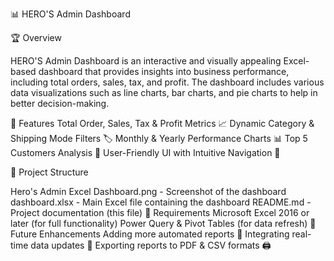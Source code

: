 📊 HERO'S Admin Dashboard

🏆 Overview

HERO'S Admin Dashboard is an interactive and visually appealing Excel-based dashboard that provides insights into business performance, including total orders, sales, tax, and profit. The dashboard includes various data visualizations such as line charts, bar charts, and pie charts to help in better decision-making.


🚀 Features
Total Order, Sales, Tax & Profit Metrics 📈
Dynamic Category & Shipping Mode Filters 🏷️
Monthly & Yearly Performance Charts 📊
Top 5 Customers Analysis 🏅
User-Friendly UI with Intuitive Navigation 🎨

📂 Project Structure

Hero's Admin Excel Dashboard.png - Screenshot of the dashboard
dashboard.xlsx - Main Excel file containing the dashboard
README.md - Project documentation (this file)
📝 Requirements
Microsoft Excel 2016 or later (for full functionality)
Power Query & Pivot Tables (for data refresh)
🎯 Future Enhancements
Adding more automated reports 📜
Integrating real-time data updates 🔄
Exporting reports to PDF & CSV formats 🖨️

